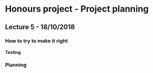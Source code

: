 # Honours project - Project planning

## Lecture 5 - 18/10/2018

### How to try to make it right

#### Testing

### Planning